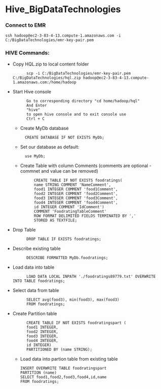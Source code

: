 # Hive_BigDataTechnologies
 
### Connect to EMR  

	ssh hadoop@ec2-3-83-4-13.compute-1.amazonaws.com -i C:/BigDataTechnologies/emr-key-pair.pem

### HIVE Commands:



- Copy HQL.zip to local content folder

			scp -i C:/BigDataTechnologies/emr-key-pair.pem C:/BigDataTechnologies/hql.zip hadoop@ec2-3-83-4-13.compute-1.amazonaws.com:/home/hadoop
			
- Start Hive console

			Go to corresponding directory "cd home/hadoop/hql"
			And Enter 
			"hive" 
			to open hive console and to exit console use 
			Ctrl + C
			
	- Create MyDb database

			CREATE DATABASE IF NOT EXISTS MyDb;
			
	- Set our database as default:
			
			use MyDb;
			
	- Create Table with column Comments (comments are optional - commnet and value can be removed)
		
				CREATE TABLE IF NOT EXISTS foodratings(
				name STRING COMMENT 'NameComment',
				food1 INTEGER COMMENT 'food1Comment',
				food2 INTEGER COMMENT 'food2Comment',
				food3 INTEGER COMMENT 'food3Comment',
				food4 INTEGER COMMENT 'food4Comment',
				id INTEGER COMMENT 'IdComment')
				COMMENT 'FoodratingTableComment'
				ROW FORMAT DELIMITED FIELDS TERMINATED BY ','
				STORED AS TEXTFILE;
				
- Drop Table 
		
			DROP TABLE IF EXISTS foodratings;
			
- Describe existing table
		
			DESCRIBE FORMATTED MyDb.foodratings;
			
- Load data into table
		
			LOAD DATA LOCAL INPATH './foodratings89779.txt' OVERWRITE INTO TABLE foodratings;
			
- Select data from table
		
			SELECT avg(food3), min(food3), max(food3) 
			FROM foodratings;
			
- Create Partition table

			CREATE TABLE IF NOT EXISTS foodratingspart (
			food1 INTEGER,
			food2 INTEGER,
			food3 INTEGER,
			food4 INTEGER,
			id INTEGER)
			PARTITIONED BY (name STRING);

			
	- 	Load data into partion table from existing table
		
			INSERT OVERWRITE TABLE foodratingspart
			PARTITION (name)
			SELECT food1,food2,food3,food4,id,name
			FROM foodratings;
			
	
